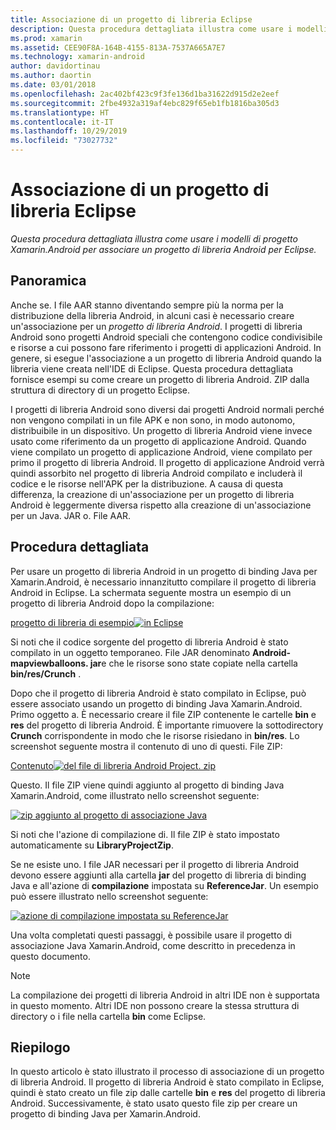 ```yaml
---
title: Associazione di un progetto di libreria Eclipse
description: Questa procedura dettagliata illustra come usare i modelli di progetto Xamarin.Android per associare un progetto di libreria Android per Eclipse.
ms.prod: xamarin
ms.assetid: CEE90F8A-164B-4155-813A-7537A665A7E7
ms.technology: xamarin-android
author: davidortinau
ms.author: daortin
ms.date: 03/01/2018
ms.openlocfilehash: 2ac402bf423c9f3fe136d1ba31622d915d2e2eef
ms.sourcegitcommit: 2fbe4932a319af4ebc829f65eb1fb1816ba305d3
ms.translationtype: HT
ms.contentlocale: it-IT
ms.lasthandoff: 10/29/2019
ms.locfileid: "73027732"
---
```

# <a name="binding-an-eclipse-library-project"></a>Associazione di un progetto di libreria Eclipse

_Questa procedura dettagliata illustra come usare i modelli di progetto Xamarin.Android per associare un progetto di libreria Android per Eclipse._

## <a name="overview"></a>Panoramica

Anche se. I file AAR stanno diventando sempre più la norma per la distribuzione della libreria Android, in alcuni casi è necessario creare un'associazione per un *progetto di libreria Android*. I progetti di libreria Android sono progetti Android speciali che contengono codice condivisibile e risorse a cui possono fare riferimento i progetti di applicazioni Android. In genere, si esegue l'associazione a un progetto di libreria Android quando la libreria viene creata nell'IDE di Eclipse.
Questa procedura dettagliata fornisce esempi su come creare un progetto di libreria Android. ZIP dalla struttura di directory di un progetto Eclipse.

I progetti di libreria Android sono diversi dai progetti Android normali perché non vengono compilati in un file APK e non sono, in modo autonomo, distribuibile in un dispositivo. Un progetto di libreria Android viene invece usato come riferimento da un progetto di applicazione Android. Quando viene compilato un progetto di applicazione Android, viene compilato per primo il progetto di libreria Android. Il progetto di applicazione Android verrà quindi assorbito nel progetto di libreria Android compilato e includerà il codice e le risorse nell'APK per la distribuzione. A causa di questa differenza, la creazione di un'associazione per un progetto di libreria Android è leggermente diversa rispetto alla creazione di un'associazione per un Java. JAR o. File AAR.

## <a name="walkthrough"></a>Procedura dettagliata

Per usare un progetto di libreria Android in un progetto di binding Java per Xamarin.Android, è necessario innanzitutto compilare il progetto di libreria Android in Eclipse. La schermata seguente mostra un esempio di un progetto di libreria Android dopo la compilazione: 

[progetto di libreria di esempio![in Eclipse](binding-a-library-project-images/build-lib-in-eclipse.png)](binding-a-library-project-images/build-lib-in-eclipse.png#lightbox)

Si noti che il codice sorgente del progetto di libreria Android è stato compilato in un oggetto temporaneo. File JAR denominato **Android-mapviewballoons. jar**e che le risorse sono state copiate nella cartella **bin/res/Crunch** . 

Dopo che il progetto di libreria Android è stato compilato in Eclipse, può essere associato usando un progetto di binding Java Xamarin.Android. Primo oggetto a. È necessario creare il file ZIP contenente le cartelle **bin** e **res** del progetto di libreria Android. È importante rimuovere la sottodirectory **Crunch** corrispondente in modo che le risorse risiedano in **bin/res**. Lo screenshot seguente mostra il contenuto di uno di questi. File ZIP: 

[Contenuto![del file di libreria Android Project. zip](binding-a-library-project-images/contents-of-zip-file.png)](binding-a-library-project-images/contents-of-zip-file.png#lightbox)

Questo. Il file ZIP viene quindi aggiunto al progetto di binding Java Xamarin.Android, come illustrato nello screenshot seguente:

[![zip aggiunto al progetto di associazione Java](binding-a-library-project-images/zip-in-binding-project.png)](binding-a-library-project-images/zip-in-binding-project.png#lightbox)

Si noti che l'azione di compilazione di. Il file ZIP è stato impostato automaticamente su **LibraryProjectZip**.

Se ne esiste uno. I file JAR necessari per il progetto di libreria Android devono essere aggiunti alla cartella **jar** del progetto di libreria di binding Java e all'azione di **compilazione** impostata su **ReferenceJar**. Un esempio può essere illustrato nello screenshot seguente: 

[![azione di compilazione impostata su ReferenceJar](binding-a-library-project-images/set-to-referencejar.png)](binding-a-library-project-images/set-to-referencejar.png#lightbox)

Una volta completati questi passaggi, è possibile usare il progetto di associazione Java Xamarin.Android, come descritto in precedenza in questo documento.

> [!NOTE]
> La compilazione dei progetti di libreria Android in altri IDE non è supportata in questo momento. Altri IDE non possono creare la stessa struttura di directory o i file nella cartella **bin** come Eclipse. 

## <a name="summary"></a>Riepilogo

In questo articolo è stato illustrato il processo di associazione di un progetto di libreria Android. Il progetto di libreria Android è stato compilato in Eclipse, quindi è stato creato un file zip dalle cartelle **bin** e **res** del progetto di libreria Android. Successivamente, è stato usato questo file zip per creare un progetto di binding Java per Xamarin.Android. 
